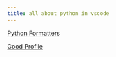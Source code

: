 ```yaml
---
title: all about python in vscode
---
```


[Python Formatters](https://code.visualstudio.com/docs/python/formatting)

[Good Profile](https://gist.github.com/Mohsen-Khodabakhshi/b14cfe94ac454469a2ef729cad7ae964)
